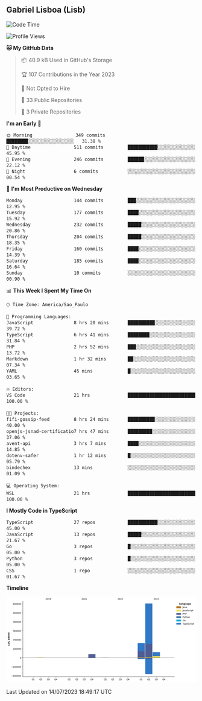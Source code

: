 ## Gabriel Lisboa (Lisb)

<!--START_SECTION:waka-->
![Code Time](http://img.shields.io/badge/Code%20Time-93%20hrs%2032%20mins-blue)

![Profile Views](http://img.shields.io/badge/Profile%20Views-0-blue)

**🐱 My GitHub Data** 

> 📦 40.9 kB Used in GitHub's Storage 
 > 
> 🏆 107 Contributions in the Year 2023
 > 
> 🚫 Not Opted to Hire
 > 
> 📜 33 Public Repositories 
 > 
> 🔑 3 Private Repositories 
 > 
**I'm an Early 🐤** 

```text
🌞 Morning                349 commits         ████████░░░░░░░░░░░░░░░░░   31.38 % 
🌆 Daytime                511 commits         ███████████░░░░░░░░░░░░░░   45.95 % 
🌃 Evening                246 commits         ██████░░░░░░░░░░░░░░░░░░░   22.12 % 
🌙 Night                  6 commits           ░░░░░░░░░░░░░░░░░░░░░░░░░   00.54 % 
```
📅 **I'm Most Productive on Wednesday** 

```text
Monday                   144 commits         ███░░░░░░░░░░░░░░░░░░░░░░   12.95 % 
Tuesday                  177 commits         ████░░░░░░░░░░░░░░░░░░░░░   15.92 % 
Wednesday                232 commits         █████░░░░░░░░░░░░░░░░░░░░   20.86 % 
Thursday                 204 commits         █████░░░░░░░░░░░░░░░░░░░░   18.35 % 
Friday                   160 commits         ████░░░░░░░░░░░░░░░░░░░░░   14.39 % 
Saturday                 185 commits         ████░░░░░░░░░░░░░░░░░░░░░   16.64 % 
Sunday                   10 commits          ░░░░░░░░░░░░░░░░░░░░░░░░░   00.90 % 
```


📊 **This Week I Spent My Time On** 

```text
🕑︎ Time Zone: America/Sao_Paulo

💬 Programming Languages: 
JavaScript               8 hrs 20 mins       ██████████░░░░░░░░░░░░░░░   39.72 % 
TypeScript               6 hrs 41 mins       ████████░░░░░░░░░░░░░░░░░   31.84 % 
PHP                      2 hrs 52 mins       ███░░░░░░░░░░░░░░░░░░░░░░   13.72 % 
Markdown                 1 hr 32 mins        ██░░░░░░░░░░░░░░░░░░░░░░░   07.34 % 
YAML                     45 mins             █░░░░░░░░░░░░░░░░░░░░░░░░   03.65 % 

🔥 Editors: 
VS Code                  21 hrs              █████████████████████████   100.00 % 

🐱‍💻 Projects: 
fifi-gossip-feed         8 hrs 24 mins       ██████████░░░░░░░░░░░░░░░   40.00 % 
openjs-jsnad-certificatio7 hrs 47 mins       █████████░░░░░░░░░░░░░░░░   37.06 % 
avent-api                3 hrs 7 mins        ████░░░░░░░░░░░░░░░░░░░░░   14.85 % 
dotenv-safer             1 hr 12 mins        █░░░░░░░░░░░░░░░░░░░░░░░░   05.79 % 
bindechex                13 mins             ░░░░░░░░░░░░░░░░░░░░░░░░░   01.09 % 

💻 Operating System: 
WSL                      21 hrs              █████████████████████████   100.00 % 
```

**I Mostly Code in TypeScript** 

```text
TypeScript               27 repos            ███████████░░░░░░░░░░░░░░   45.00 % 
JavaScript               13 repos            █████░░░░░░░░░░░░░░░░░░░░   21.67 % 
Go                       3 repos             █░░░░░░░░░░░░░░░░░░░░░░░░   05.00 % 
Python                   3 repos             █░░░░░░░░░░░░░░░░░░░░░░░░   05.00 % 
CSS                      1 repo              ░░░░░░░░░░░░░░░░░░░░░░░░░   01.67 % 
```



**Timeline**

![Lines of Code chart](https://raw.githubusercontent.com/tenlisboa/tenlisboa/main/assets/bar_graph.png)


 Last Updated on 14/07/2023 18:49:17 UTC
<!--END_SECTION:waka-->
